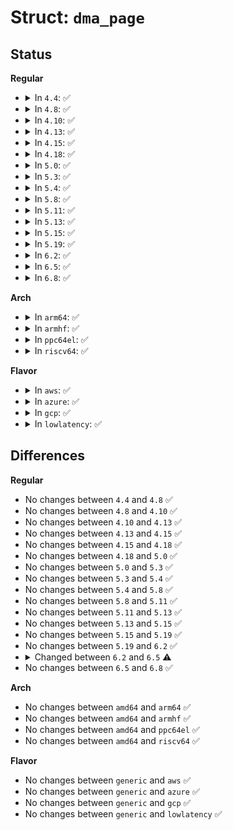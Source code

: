 # Struct: <code>dma_page</code>

## Status
<b>Regular</b>
<ul>
<li>
<details>
<summary>In <code>4.4</code>: ✅</summary>

```c
struct dma_page {
    struct list_head page_list;
    void *vaddr;
    dma_addr_t dma;
    unsigned int in_use;
    unsigned int offset;
};
```
</details>
</li>
<li>
<details>
<summary>In <code>4.8</code>: ✅</summary>

```c
struct dma_page {
    struct list_head page_list;
    void *vaddr;
    dma_addr_t dma;
    unsigned int in_use;
    unsigned int offset;
};
```
</details>
</li>
<li>
<details>
<summary>In <code>4.10</code>: ✅</summary>

```c
struct dma_page {
    struct list_head page_list;
    void *vaddr;
    dma_addr_t dma;
    unsigned int in_use;
    unsigned int offset;
};
```
</details>
</li>
<li>
<details>
<summary>In <code>4.13</code>: ✅</summary>

```c
struct dma_page {
    struct list_head page_list;
    void *vaddr;
    dma_addr_t dma;
    unsigned int in_use;
    unsigned int offset;
};
```
</details>
</li>
<li>
<details>
<summary>In <code>4.15</code>: ✅</summary>

```c
struct dma_page {
    struct list_head page_list;
    void *vaddr;
    dma_addr_t dma;
    unsigned int in_use;
    unsigned int offset;
};
```
</details>
</li>
<li>
<details>
<summary>In <code>4.18</code>: ✅</summary>

```c
struct dma_page {
    struct list_head page_list;
    void *vaddr;
    dma_addr_t dma;
    unsigned int in_use;
    unsigned int offset;
};
```
</details>
</li>
<li>
<details>
<summary>In <code>5.0</code>: ✅</summary>

```c
struct dma_page {
    struct list_head page_list;
    void *vaddr;
    dma_addr_t dma;
    unsigned int in_use;
    unsigned int offset;
};
```
</details>
</li>
<li>
<details>
<summary>In <code>5.3</code>: ✅</summary>

```c
struct dma_page {
    struct list_head page_list;
    void *vaddr;
    dma_addr_t dma;
    unsigned int in_use;
    unsigned int offset;
};
```
</details>
</li>
<li>
<details>
<summary>In <code>5.4</code>: ✅</summary>

```c
struct dma_page {
    struct list_head page_list;
    void *vaddr;
    dma_addr_t dma;
    unsigned int in_use;
    unsigned int offset;
};
```
</details>
</li>
<li>
<details>
<summary>In <code>5.8</code>: ✅</summary>

```c
struct dma_page {
    struct list_head page_list;
    void *vaddr;
    dma_addr_t dma;
    unsigned int in_use;
    unsigned int offset;
};
```
</details>
</li>
<li>
<details>
<summary>In <code>5.11</code>: ✅</summary>

```c
struct dma_page {
    struct list_head page_list;
    void *vaddr;
    dma_addr_t dma;
    unsigned int in_use;
    unsigned int offset;
};
```
</details>
</li>
<li>
<details>
<summary>In <code>5.13</code>: ✅</summary>

```c
struct dma_page {
    struct list_head page_list;
    void *vaddr;
    dma_addr_t dma;
    unsigned int in_use;
    unsigned int offset;
};
```
</details>
</li>
<li>
<details>
<summary>In <code>5.15</code>: ✅</summary>

```c
struct dma_page {
    struct list_head page_list;
    void *vaddr;
    dma_addr_t dma;
    unsigned int in_use;
    unsigned int offset;
};
```
</details>
</li>
<li>
<details>
<summary>In <code>5.19</code>: ✅</summary>

```c
struct dma_page {
    struct list_head page_list;
    void *vaddr;
    dma_addr_t dma;
    unsigned int in_use;
    unsigned int offset;
};
```
</details>
</li>
<li>
<details>
<summary>In <code>6.2</code>: ✅</summary>

```c
struct dma_page {
    struct list_head page_list;
    void *vaddr;
    dma_addr_t dma;
    unsigned int in_use;
    unsigned int offset;
};
```
</details>
</li>
<li>
<details>
<summary>In <code>6.5</code>: ✅</summary>

```c
struct dma_page {
    struct list_head page_list;
    void *vaddr;
    dma_addr_t dma;
};
```
</details>
</li>
<li>
<details>
<summary>In <code>6.8</code>: ✅</summary>

```c
struct dma_page {
    struct list_head page_list;
    void *vaddr;
    dma_addr_t dma;
};
```
</details>
</li>
</ul>
<b>Arch</b>
<ul>
<li>
<details>
<summary>In <code>arm64</code>: ✅</summary>

```c
struct dma_page {
    struct list_head page_list;
    void *vaddr;
    dma_addr_t dma;
    unsigned int in_use;
    unsigned int offset;
};
```
</details>
</li>
<li>
<details>
<summary>In <code>armhf</code>: ✅</summary>

```c
struct dma_page {
    struct list_head page_list;
    void *vaddr;
    dma_addr_t dma;
    unsigned int in_use;
    unsigned int offset;
};
```
</details>
</li>
<li>
<details>
<summary>In <code>ppc64el</code>: ✅</summary>

```c
struct dma_page {
    struct list_head page_list;
    void *vaddr;
    dma_addr_t dma;
    unsigned int in_use;
    unsigned int offset;
};
```
</details>
</li>
<li>
<details>
<summary>In <code>riscv64</code>: ✅</summary>

```c
struct dma_page {
    struct list_head page_list;
    void *vaddr;
    dma_addr_t dma;
    unsigned int in_use;
    unsigned int offset;
};
```
</details>
</li>
</ul>
<b>Flavor</b>
<ul>
<li>
<details>
<summary>In <code>aws</code>: ✅</summary>

```c
struct dma_page {
    struct list_head page_list;
    void *vaddr;
    dma_addr_t dma;
    unsigned int in_use;
    unsigned int offset;
};
```
</details>
</li>
<li>
<details>
<summary>In <code>azure</code>: ✅</summary>

```c
struct dma_page {
    struct list_head page_list;
    void *vaddr;
    dma_addr_t dma;
    unsigned int in_use;
    unsigned int offset;
};
```
</details>
</li>
<li>
<details>
<summary>In <code>gcp</code>: ✅</summary>

```c
struct dma_page {
    struct list_head page_list;
    void *vaddr;
    dma_addr_t dma;
    unsigned int in_use;
    unsigned int offset;
};
```
</details>
</li>
<li>
<details>
<summary>In <code>lowlatency</code>: ✅</summary>

```c
struct dma_page {
    struct list_head page_list;
    void *vaddr;
    dma_addr_t dma;
    unsigned int in_use;
    unsigned int offset;
};
```
</details>
</li>
</ul>

## Differences
<b>Regular</b>
<ul>
<li>
No changes between <code>4.4</code> and <code>4.8</code> ✅
</li>
<li>
No changes between <code>4.8</code> and <code>4.10</code> ✅
</li>
<li>
No changes between <code>4.10</code> and <code>4.13</code> ✅
</li>
<li>
No changes between <code>4.13</code> and <code>4.15</code> ✅
</li>
<li>
No changes between <code>4.15</code> and <code>4.18</code> ✅
</li>
<li>
No changes between <code>4.18</code> and <code>5.0</code> ✅
</li>
<li>
No changes between <code>5.0</code> and <code>5.3</code> ✅
</li>
<li>
No changes between <code>5.3</code> and <code>5.4</code> ✅
</li>
<li>
No changes between <code>5.4</code> and <code>5.8</code> ✅
</li>
<li>
No changes between <code>5.8</code> and <code>5.11</code> ✅
</li>
<li>
No changes between <code>5.11</code> and <code>5.13</code> ✅
</li>
<li>
No changes between <code>5.13</code> and <code>5.15</code> ✅
</li>
<li>
No changes between <code>5.15</code> and <code>5.19</code> ✅
</li>
<li>
No changes between <code>5.19</code> and <code>6.2</code> ✅
</li>
<li>
<details>
<summary>Changed between <code>6.2</code> and <code>6.5</code> ⚠️</summary>
<ul>
<li>
<b>Field removed. </b>
<code>unsigned int in_use</code>
</li>
<li>
<b>Field removed. </b>
<code>unsigned int offset</code>
</li>
</ul>
</details>
</li>
<li>
No changes between <code>6.5</code> and <code>6.8</code> ✅
</li>
</ul>
<b>Arch</b>
<ul>
<li>
No changes between <code>amd64</code> and <code>arm64</code> ✅
</li>
<li>
No changes between <code>amd64</code> and <code>armhf</code> ✅
</li>
<li>
No changes between <code>amd64</code> and <code>ppc64el</code> ✅
</li>
<li>
No changes between <code>amd64</code> and <code>riscv64</code> ✅
</li>
</ul>
<b>Flavor</b>
<ul>
<li>
No changes between <code>generic</code> and <code>aws</code> ✅
</li>
<li>
No changes between <code>generic</code> and <code>azure</code> ✅
</li>
<li>
No changes between <code>generic</code> and <code>gcp</code> ✅
</li>
<li>
No changes between <code>generic</code> and <code>lowlatency</code> ✅
</li>
</ul>
